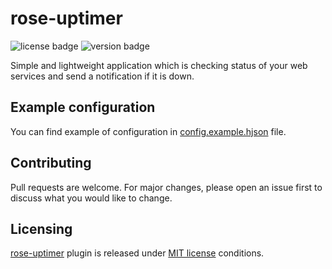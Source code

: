 # rose-uptimer
![license badge](https://img.shields.io/github/license/RoseSapphire/rose-uptimer)
![version badge](https://img.shields.io/badge/version-1.1.3-green)

Simple and lightweight application which is checking status of your web services and send a notification if it is down.

## Example configuration
You can find example of configuration in [config.example.hjson](./config.example.hjson) file.

## Contributing
Pull requests are welcome. For major changes, please open an issue first to discuss what you would like to change.

## Licensing
[rose-uptimer](https://github.com/RoseSapphire/rose-uptimer) plugin is released under [MIT license](./LICENSE) conditions.
